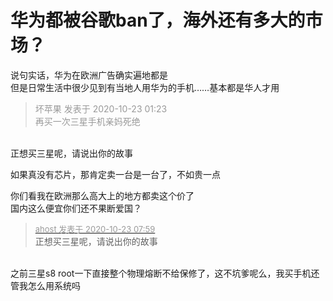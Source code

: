 # 华为都被谷歌ban了，海外还有多大的市场？


说句实话，华为在欧洲广告确实遍地都是<br />
但是日常生活中很少见到有当地人用华为的手机……基本都是华人才用

<div class="quote"><blockquote><font color="#999999">坏苹果 发表于 2020-10-23 01:23</font><br />
<font color="#999999">再买一次三星手机亲妈死绝</font></blockquote></div><br />
正想买三星呢，请说出你的故事

如果真没有芯片，那肯定卖一台是一台了，不如贵一点

你们看我在欧洲那么高大上的地方都卖这个价了<br />
国内这么便宜你们还不果断爱国？

<div class="quote"><blockquote><font size="2"><a href="https://www.hostloc.com/forum.php?mod=redirect&amp;goto=findpost&amp;pid=9339173&amp;ptid=757405" target="_blank"><font color="#999999">ahost 发表于 2020-10-23 07:59</font></a></font><br />
正想买三星呢，请说出你的故事</blockquote></div><br />
之前三星s8 root一下直接整个物理熔断不给保修了，这不坑爹呢么，我买手机还管我怎么用系统吗
